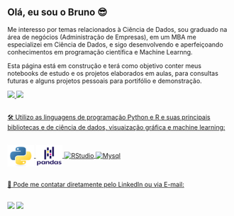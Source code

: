 ## Olá, eu sou o Bruno 😎


Me interesso por temas relacionados à Ciência de Dados, sou graduado na área de negócios (Administração de Empresas), em um MBA me especializei em Ciência de Dados, e sigo desenvolvendo e aperfeiçoando conhecimentos em programação científica e Machine Learnng.

Esta página está em construção e terá como objetivo conter meus notebooks de estudo e os projetos elaborados em aulas, para consultas futuras e alguns projetos pessoais para portifólio e demonstração.

<div>
  <a href="https://github.com/b-rns">
  <img height="180em" src="https://github-readme-stats.vercel.app/api?username=b-rns&show_icons=true&theme=dark&include_all_commits=true&count_private=true"/>
  <img height="120em" src="https://github-readme-stats.vercel.app/api/top-langs/?username=b-rns&layout=compact&langs_count=7&theme=dark"/>
</div>
    

<br/> 🛠️ Utilizo as linguagens de programação Python e R e suas principais bibliotecas e de ciência de dados, visuaização gráfica e machine learning: <br/>
   
<div style="display: inline_block"><br>
  <img align="center" alt="Python" height="50" width="60" src="https://raw.githubusercontent.com/devicons/devicon/master/icons/python/python-original.svg">
  <img align="center" alt="Pandas" height="50" width="60" src="https://raw.githubusercontent.com/devicons/devicon/master/icons/pandas/pandas-original-wordmark.svg">
  <img align="center" alt="RStudio" height="50" width="60" src="https://cdn.jsdelivr.net/gh/devicons/devicon/icons/rstudio/rstudio-original.svg">
  <img align="center" alt="Mysql" height="50" width="60" src="https://cdn.jsdelivr.net/gh/devicons/devicon/icons/mysql/mysql-original.svg">
</div>
  
 
  <br/> 📧 Pode me contatar diretamente pelo LinkedIn ou via E-mail:
  
  <div > 
  <br/>
  <a href = "mailto:brunorocha.nsc@gmail.com"><img src="https://img.shields.io/badge/-Gmail-%23333?style=for-the-badge&logo=gmail&logoColor=white" target="_blank"></a>
  <a href="https://www.linkedin.com/in/bruno-r-n-santos-70403015a/" target="_blank"><img src="https://img.shields.io/badge/-LinkedIn-%230077B5?style=for-the-badge&logo=linkedin&logoColor=white" target="_blank"></a> 
</div>

